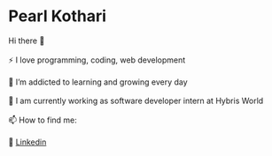 # Pearl Kothari

Hi there 👋
<br></br>
⚡ I love programming, coding, web development
<br></br>
🌱 I’m addicted to learning and growing every day
<br></br>
🔭 I am currently working as software developer intern at Hybris World
<br></br>
📫 How to find me:
<br></br>
    🏢 <a href="https://www.linkedin.com/in/pearlkothari2/" target="_blank">Linkedin</a>

